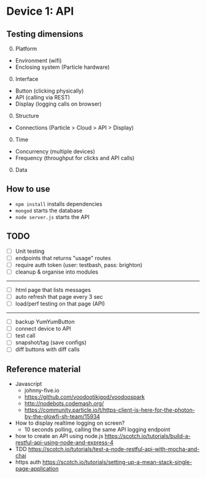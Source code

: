 # Device 1: API

## Testing dimensions

0. Platform
  - Environment (wifi)
  - Enclosing system (Particle hardware)
0. Interface
  - Button (clicking physically)
  - API (calling via REST)
  - Display (logging calls on browser)
0. Structure
  - Connections (Particle > Cloud > API > Display)
0. Time
  - Concurrency (multiple devices)
  - Frequency (throughput for clicks and API calls)
0. Data

## How to use

- `npm install` installs dependencies
- `mongod` starts the database
- `node server.js` starts the API

## TODO

- [ ] Unit testing
- [ ] endpoints that returns "usage" routes
- [ ] require auth token (user: testbash, pass: brighton)
- [ ] cleanup & organise into modules

--------

- [ ] html page that lists messages
- [ ] auto refresh that page every 3 sec
- [ ] load/perf testing on that page (API)

--------

- [ ] backup YumYumButton
- [ ] connect device to API
- [ ] test call
- [ ] snapshot/tag (save configs)
- [ ] diff buttons with diff calls

## Reference material

- Javascript
  - johnny-five.io
  - https://github.com/voodootikigod/voodoospark
  - http://nodebots.codemash.org/
  - https://community.particle.io/t/https-client-is-here-for-the-photon-by-the-glowfi-sh-team/15934
- How to display realtime logging on screen?
  - 10 seconds polling, calling the same API logging endpoint
- how to create an API using node.js https://scotch.io/tutorials/build-a-restful-api-using-node-and-express-4
- TDD https://scotch.io/tutorials/test-a-node-restful-api-with-mocha-and-chai
- https auth https://scotch.io/tutorials/setting-up-a-mean-stack-single-page-application

